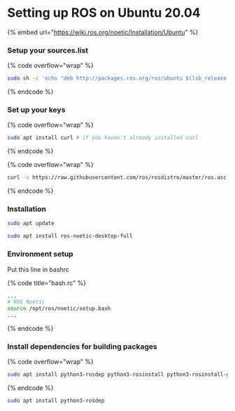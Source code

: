 # Setting up ROS on Ubuntu 20.04



{% embed url="https://wiki.ros.org/noetic/Installation/Ubuntu" %}

### Setup your sources.list <a href="#installation.2fubuntu.2fsources.setup_your_sources.list" id="installation.2fubuntu.2fsources.setup_your_sources.list"></a>

{% code overflow="wrap" %}
```bash
sudo sh -c 'echo "deb http://packages.ros.org/ros/ubuntu $(lsb_release -sc) main" > /etc/apt/sources.list.d/ros-latest.list'
```
{% endcode %}

### Set up your keys <a href="#installation.2fubuntu.2fsources.set_up_your_keys" id="installation.2fubuntu.2fsources.set_up_your_keys"></a>

{% code overflow="wrap" %}
```bash
sudo apt install curl # if you haven't already installed curl
```
{% endcode %}

{% code overflow="wrap" %}
```bash
curl -s https://raw.githubusercontent.com/ros/rosdistro/master/ros.asc | sudo apt-key add -
```
{% endcode %}

### Installation <a href="#installation-1" id="installation-1"></a>

```bash
sudo apt update
```

```bash
sudo apt install ros-noetic-desktop-full
```



### Environment setup <a href="#noetic.2finstallation.2fdebenvironment.environment_setup" id="noetic.2finstallation.2fdebenvironment.environment_setup"></a>

Put this line in bashrc

{% code title="bash.rc" %}
```bash
...
# ROS Noetic
source /opt/ros/noetic/setup.bash
...
```
{% endcode %}



### Install dependencies for building packages

{% code overflow="wrap" %}
```bash
sudo apt install python3-rosdep python3-rosinstall python3-rosinstall-generator python3-wstool build-essential
```
{% endcode %}



```bash
sudo apt install python3-rosdep
```



